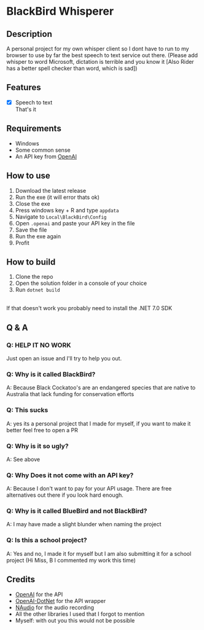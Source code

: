 ﻿# BlackBird Whisperer

## Description
A personal project for my own whisper client so I dont have to run to my browser to use by far the best speech to text service out there.
(Please add whisper to word Microsoft, dictation is terrible and you know it [Also Rider has a better spell checker than word, which is sad])

## Features
- [x] Speech to text
<br> That's it

## Requirements
- Windows
- Some common sense
- An API key from [OpenAI](https://beta.openai.com/)

## How to use
1. Download the latest release
2. Run the exe (it will error thats ok)
3. Close the exe
4. Press windows key + R and type `appdata`
5. Navigate to `Local\BlackBird\Config`
6. Open `.openai` and paste your API key in the file
7. Save the file
8. Run the exe again
9. Profit

## How to build
1. Clone the repo
2. Open the solution folder in a console of your choice
3. Run `dotnet build`
<br>
If that doesn't work you probably need to install the .NET 7.0 SDK

## Q & A

### Q: HELP IT NO WORK

Just open an issue and I'll try to help you out.

### Q: Why is it called BlackBird?

A: Because Black Cockatoo's are an endangered species that are native to Australia that lack funding for conservation efforts

### Q: This sucks

A: yes its a personal project that I made for myself, if you want to make it better feel free to open a PR

### Q: Why is it so ugly?

A: See above

### Q: Why Does it not come with an API key?

A: Because I don't want to pay for your API usage. There are free alternatives out there if you look hard enough.

### Q: Why is it called BlueBird and not BlackBird?

A: I may have made a slight blunder when naming the project

### Q: Is this a school project?

A: Yes and no, I made it for myself but I am also submitting it for a school project (Hi Miss, B I commented my work this time)


## Credits
- [OpenAI](https://beta.openai.com/) for the API
- [OpenAI-DotNet](https://github.com/RageAgainstThePixel/OpenAI-DotNet) for the API wrapper
- [NAudio](https://github.com/naudio/NAudio) for the audio recording
- All the other libraries I used that I forgot to mention
- Myself: with out you this would not be possible
